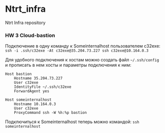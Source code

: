 # Ntrt_infra
Ntrt Infra repository

### HW 3 Cloud-bastion

Подключение в одну команду к Someinternalhost пользователем c32exe:
`ssh -i .ssh/c32exe -At c32exe@35.204.73.227 ssh c32exe@10.164.0.3`

Для удобного подключения к хостам можно создать файл  `~/.ssh/config` и прописать в нем хосты и
параметры подключения к ним:

```
Host bastion
    Hostname 35.204.73.227
    User c32exe
    IdentityFile ~/.ssh/c32exe
    ForwardAgent yes

Host someinternalhost
    Hostname 10.164.0.3
    User c32exe
    ProxyCommand ssh -W %h:%p bastion
```
Подключиться к Someinternalhost теперь можно командой: `ssh someinternalhost`
